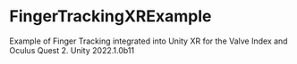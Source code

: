 # FingerTrackingXRExample
Example of Finger Tracking integrated into Unity XR for the Valve Index and Oculus Quest 2.  Unity 2022.1.0b11
